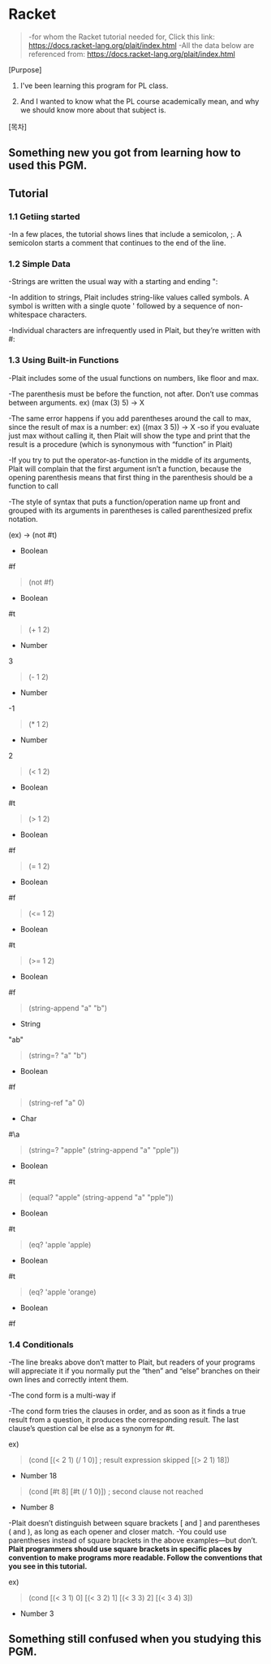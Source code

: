 # Racket 

> -for whom the Racket tutorial needed for, Click this link: https://docs.racket-lang.org/plait/index.html 
> -All the data below are referenced from:  https://docs.racket-lang.org/plait/index.html

[Purpose]

1. I've been learning this program for PL class.

2. And I wanted to know what the PL course academically mean, and why we should know more about that subject is.


[목차]


## Something new you got from learning how to used this PGM.

## Tutorial

### 1.1 Getiing started 

-In a few places, the tutorial shows lines that include a semicolon, ;. A semicolon starts a comment that continues to the end of the line.

### 1.2 Simple Data

-Strings are written the usual way with a starting and ending ":

-In addition to strings, Plait includes string-like values called symbols. A symbol is written with a single quote ' followed by a sequence of non-whitespace characters.

-Individual characters are infrequently used in Plait, but they’re written with #\:


### 1.3 Using Built-in Functions

-Plait includes some of the usual functions on numbers, like floor and max.

-The parenthesis must be before the function, not after. Don’t use commas between arguments. ex) (max (3) 5) -> X

-The same error happens if you add parentheses around the call to max, since the result of max is a number: ex) ((max 3 5)) -> X
-so if you evaluate just max without calling it, then Plait will show the type and print that the result is a procedure (which is synonymous with “function” in Plait)

-If you try to put the operator-as-function in the middle of its arguments, Plait will complain that the first argument isn’t a function, because the opening parenthesis means that first thing in the parenthesis should be a function to call

-The style of syntax that puts a function/operation name up front and grouped with its arguments in parentheses is called parenthesized prefix notation.

(ex) 
-> (not #t)
- Boolean

#f

> (not #f)
- Boolean

#t

> (+ 1 2)
- Number

3

> (- 1 2)
- Number

-1

> (* 1 2)
- Number

2

> (< 1 2)
- Boolean

#t

> (> 1 2)
- Boolean

#f

> (= 1 2)
- Boolean

#f

> (<= 1 2)
- Boolean

#t

> (>= 1 2)
- Boolean

#f

> (string-append "a" "b")
- String

"ab"

> (string=? "a" "b")
- Boolean

#f

> (string-ref "a" 0)
- Char

#\a

> (string=? "apple" (string-append "a" "pple"))
- Boolean

#t

> (equal? "apple" (string-append "a" "pple"))
- Boolean

#t

> (eq? 'apple 'apple)
- Boolean

#t

> (eq? 'apple 'orange)
- Boolean

#f

### 1.4 Conditionals

-The line breaks above don’t matter to Plait, but readers of your programs will appreciate it if you normally put the “then” and “else” branches on their own lines and correctly intent them. 

-The cond form is a multi-way if

-The cond form tries the clauses in order, and as soon as it finds a true result from a question, it produces the corresponding result. The last clause’s question cal be else as a synonym for #t.

ex) 

> (cond
    [(< 2 1) (/ 1 0)] ; result expression skipped
    [(> 2 1) 18])
- Number
18

> (cond
    [#t 8]
    [#t (/ 1 0)]) ; second clause not reached
- Number
8

-Plait doesn’t distinguish between square brackets [ and ] and parentheses ( and ), as long as each opener and closer match.
-You could use parentheses instead of square brackets in the above examples—but don’t. __Plait programmers should use square brackets in specific places by convention to make programs more readable. Follow the conventions that you see in this tutorial.__

ex)

> (cond
    [(< 3 1) 0]
    [(< 3 2) 1]
    [(< 3 3) 2]
    [(< 3 4) 3])
- Number
3





## Something still confused when you studying this PGM.




